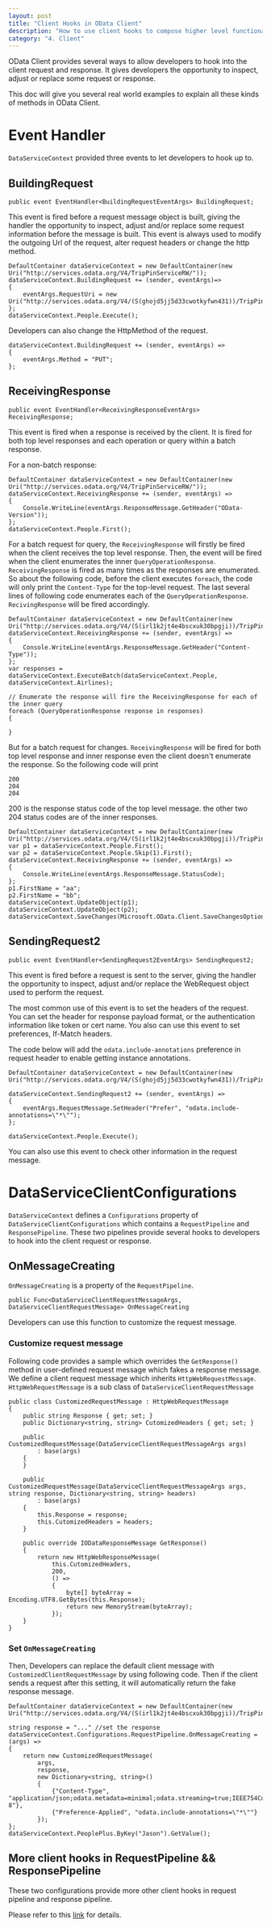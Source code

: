 ```yaml
---
layout: post
title: "Client Hooks in OData Client"
description: "How to use client hooks to compose higher level functionality"
category: "4. Client"
---
```


OData Client provides several ways to allow developers to hook into the client request and response. It gives developers the opportunity to inspect, adjust or replace some request or response.

This doc will give you several real world examples to explain all these kinds of methods in OData Client.


# Event Handler #

`DataServiceContext` provided three events to let developers to hook up to.
 
## BuildingRequest ##

`public event EventHandler<BuildingRequestEventArgs> BuildingRequest;`

This event is fired before a request message object is built, giving the handler the opportunity to inspect, adjust and/or replace some request information before the message is built. This event is always used to modify the outgoing Url of the request, alter request headers or change the http method.



    DefaultContainer dataServiceContext = new DefaultContainer(new Uri("http://services.odata.org/V4/TripPinServiceRW/"));
    dataServiceContext.BuildingRequest += (sender, eventArgs)=>
    {
        eventArgs.RequestUri = new Uri("http://services.odata.org/V4/(S(ghojd5jj5d33cwotkyfwn431))/TripPinServiceRW/People");
    };
    dataServiceContext.People.Execute();

Developers can also change the HttpMethod of the request. 

    dataServiceContext.BuildingRequest += (sender, eventArgs) =>
    {
        eventArgs.Method = "PUT";
    }; 

## ReceivingResponse ##

`public event EventHandler<ReceivingResponseEventArgs> ReceivingResponse;`

This event is fired when a response is received by the client. It is fired for both top level responses and each operation or query within a batch response.

For a non-batch response:

	DefaultContainer dataServiceContext = new DefaultContainer(new Uri("http://services.odata.org/V4/TripPinServiceRW/"));
    dataServiceContext.ReceivingResponse += (sender, eventArgs) =>
    {
        Console.WriteLine(eventArgs.ResponseMessage.GetHeader("OData-Version"));
    };
    dataServiceContext.People.First();

For a batch request for query, the `ReceivingResponse` will firstly be fired when the client receives the top level response. Then, the event will be fired when the client enumerates the inner `QueryOperationResponse`. `ReceivingResponse` is fired as many times as the responses are enumerated. So about the following code, before the client executes `foreach`, the code will only print the `Content-Type` for the top-level request. The last several lines of following code enumerates each of the `QueryOperationResponse`. `RecivingResponse` will be fired accordingly. 

	DefaultContainer dataServiceContext = new DefaultContainer(new Uri("http://services.odata.org/V4/(S(irl1k2jt4e4bscxuk30bpgji))/TripPinServiceRW/"));
    dataServiceContext.ReceivingResponse += (sender, eventArgs) =>
    {
        Console.WriteLine(eventArgs.ResponseMessage.GetHeader("Content-Type"));
    };
    var responses = dataServiceContext.ExecuteBatch(dataServiceContext.People, dataServiceContext.Airlines);

	// Enumerate the response will fire the ReceivingResponse for each of the inner query  
    foreach (QueryOperationResponse response in responses)
    {
        
    }

But for a batch request for changes. `ReceivingResponse` will be fired for both top level response and inner response even the client doesn't enumerate the response. So the following code will print 

    200
    204
    204
<p/>

200 is the response status code of the top level message. the other two 204 status codes are of the inner responses. 

	DefaultContainer dataServiceContext = new DefaultContainer(new Uri("http://services.odata.org/V4/(S(irl1k2jt4e4bscxuk30bpgji))/TripPinServiceRW/"));
    var p1 = dataServiceContext.People.First();
    var p2 = dataServiceContext.People.Skip(1).First();
    dataServiceContext.ReceivingResponse += (sender, eventArgs) =>
    {
        Console.WriteLine(eventArgs.ResponseMessage.StatusCode);
    };
    p1.FirstName = "aa";
    p2.FirstName = "bb";
    dataServiceContext.UpdateObject(p1);
    dataServiceContext.UpdateObject(p2);
    dataServiceContext.SaveChanges(Microsoft.OData.Client.SaveChangesOptions.BatchWithSingleChangeset);

## SendingRequest2 ##

`public event EventHandler<SendingRequest2EventArgs> SendingRequest2;`

This event is fired before a request is sent to the server, giving the handler the opportunity to inspect, adjust and/or replace the WebRequest object used to perform the request.

The most common use of this event is to set the headers of the request. You can set the header for response payload format, or the authentication information like token or cert name. You also can use this event to set preferences, If-Match headers.

The code below will add the `odata.include-annotations` preference in request header to enable getting instance annotations.
    
    DefaultContainer dataServiceContext = new DefaultContainer(new Uri("http://services.odata.org/V4/(S(ghojd5jj5d33cwotkyfwn431))/TripPinServiceRW/"));

    dataServiceContext.SendingRequest2 += (sender, eventArgs) =>
    {
        eventArgs.RequestMessage.SetHeader("Prefer", "odata.include-annotations=\"*\"");
    };

    dataServiceContext.People.Execute();

You can also use this event to check other information in the request message.


# DataServiceClientConfigurations # 

`DataServiceContext` defines a `Configurations` property of `DataServiceClientConfigurations` which contains a `RequestPipeline` and `ResponsePipeline`. These two pipelines provide several hooks to developers to hook into the client request or response. 

## OnMessageCreating ##

`OnMessageCreating` is a property of the `RequestPipeline`.
 
`public Func<DataServiceClientRequestMessageArgs, DataServiceClientRequestMessage> OnMessageCreating`

Developers can use this function to customize the request message.

### Customize request message ###
Following code provides a sample which overrides the `GetResponse()` method in user-defined request message which fakes a response message. We define a client request message which inherits `HttpWebRequestMessage`. `HttpWebRequestMessage` is a sub class of `DataServiceClientRequestMessage`

    public class CustomizedRequestMessage : HttpWebRequestMessage
    {
        public string Response { get; set; }
        public Dictionary<string, string> CutomizedHeaders { get; set; }

        public CustomizedRequestMessage(DataServiceClientRequestMessageArgs args)
            : base(args)
        {
        }

        public CustomizedRequestMessage(DataServiceClientRequestMessageArgs args, string response, Dictionary<string, string> headers)
            : base(args)
        {
            this.Response = response;
            this.CutomizedHeaders = headers;
        }

        public override IODataResponseMessage GetResponse()
        {
            return new HttpWebResponseMessage(
                this.CutomizedHeaders,
                200,
                () =>
                {
                    byte[] byteArray = Encoding.UTF8.GetBytes(this.Response);
                    return new MemoryStream(byteArray);
                });
        }
    }

### Set `OnMessageCreating` ###

Then, Developers can replace the default client message with `CustomizedClientRequestMessage` by using following code. Then if the client sends a request after this setting, it will automatically return the fake response message.

    DefaultContainer dataServiceContext = new DefaultContainer(new Uri("http://services.odata.org/V4/(S(irl1k2jt4e4bscxuk30bpgji))/TripPinServiceRW/"));

    string response = "..." //set the response
    dataServiceContext.Configurations.RequestPipeline.OnMessageCreating = 
    (args) =>
    {
        return new CustomizedRequestMessage(
            args,
            response,
            new Dictionary<string, string>()
            {
                {"Content-Type", "application/json;odata.metadata=minimal;odata.streaming=true;IEEE754Compatible=false;charset=utf-8"},
                {"Preference-Applied", "odata.include-annotations=\"*\""}
            });
    };
    dataServiceContext.PeoplePlus.ByKey("Jason").GetValue();

## More client hooks in RequestPipeline && ResponsePipeline ##

These two configurations provide more other client hooks in request pipeline and response pipeline.

Please refer to this [link](http://blogs.msdn.com/b/odatateam/archive/2013/07/26/using-the-new-client-hooks-in-wcf-data-services-client.aspx) for details.